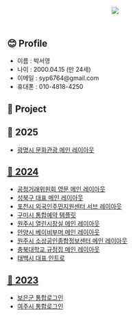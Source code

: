 <!-- ## Hi there 👋 -->

<!--
**syp6764/syp6764** is a ✨ _special_ ✨ repository because its `README.md` (this file) appears on your GitHub profile.

Here are some ideas to get you started:

- 🔭 I’m currently working on ...
- 🌱 I’m currently learning ...
- 👯 I’m looking to collaborate on ...
- 🤔 I’m looking for help with ...
- 💬 Ask me about ...
- 📫 How to reach me: ...
- 😄 Pronouns: ...
- ⚡ Fun fact: ...
-->

<header>
  <img src="https://capsule-render.vercel.app/api?type=waving&color=0:ffb4d4,100:96d6ff&height=200&section=header&text=seoyoung's&fontSize=50&fontColor=fff&fontAlign=25&fontAlignY=40" />
</header>

<section>
  <h1>😊 Profile</h3>
  <ul>
    <li>이름 : 박서영</li>
    <li>나이 : 2000.04.15 (만 24세)</li>
    <li>이메일 : syp6764@gmail.com</li>
    <li>휴대폰 : 010-4818-4250</li>
  </ul>
</section>

<section>
  <h1>📁 Project</h3>
  <h2>📅 2025</h4>
  <ul>
    <li><a href="https://syp6764.github.io/project/gm/resources/tour/main.html">광명시 문화관광 메인 레이아웃</li>
  </ul>
  <h2>📅 2024</h4>
  <ul>
    <li><a href="https://syp6764.github.io/project/ftc/site/eng/main.html">공정거래위원회 영문 메인 레이아웃</li>
    <li><a href="https://syp6764.github.io/seongbukgu/site/www/main.html">성북구 대표 메인 레이아웃</li>
    <li><a href="ftc/site/eng/main.html/pocheon/site/global/sub.html">포천시 외국인주민지원센터 서브 레이아웃</li>
    <li><a href="https://syp6764.github.io/project/gumi/site/reservation/template.html">구미시 통합예약 템플릿</li>
    <li><a href="https://syp6764.github.io/project/wonju/site_2024/mayor/main.html">원주시 열린시장실 메인 레이아웃</li>
    <li><a href="https://syp6764.github.io/project/anyang/site/anyang5060/main.html">안양시 베이비부머 메인 레이아웃</li>
    <li><a href="https://syp6764.github.io/project/wj_sbinfo/site/sbinfo/main.html">원주시 소상공인종합정보센터 메인 레이아웃</li>
    <li><a href="https://syp6764.github.io/project/cbnu/site/law/main.html">충북대학교 규정집 메인 레이아웃</li>
    <li><a href="https://syp6764.github.io/taebaek/site/www/intro.html">태백시 대표 인트로</li>
  </ul>
  <h2>📅 2023</h4>
  <ul>
    <li><a href="">보은군 통합로그인</li>
    <li><a href="">여주시 통합로그인</li>
  </ul>
</section>

<footer>

</footer>


